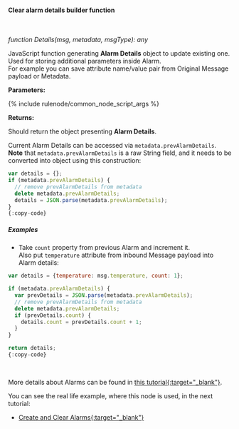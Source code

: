 #### Clear alarm details builder function

<div class="divider"></div>
<br/>

*function Details(msg, metadata, msgType): any*

JavaScript function generating **Alarm Details** object to update existing one. Used for storing additional parameters inside Alarm.<br>
For example you can save attribute name/value pair from Original Message payload or Metadata.

**Parameters:**

{% include rulenode/common_node_script_args %}

**Returns:**

Should return the object presenting **Alarm Details**.

Current Alarm Details can be accessed via `metadata.prevAlarmDetails`.<br>
**Note** that `metadata.prevAlarmDetails` is a raw String field, and it needs to be converted into object using this construction:

```javascript
var details = {};
if (metadata.prevAlarmDetails) {
  // remove prevAlarmDetails from metadata
  delete metadata.prevAlarmDetails;
  details = JSON.parse(metadata.prevAlarmDetails);
}
{:copy-code}
```

<div class="divider"></div>

##### Examples

<ul>
<li>
Take <code>count</code> property from previous Alarm and increment it.<br>
Also put <code>temperature</code> attribute from inbound Message payload into Alarm details:
</li>
</ul>

```javascript
var details = {temperature: msg.temperature, count: 1};

if (metadata.prevAlarmDetails) {
  var prevDetails = JSON.parse(metadata.prevAlarmDetails);
  // remove prevAlarmDetails from metadata
  delete metadata.prevAlarmDetails;
  if (prevDetails.count) {
    details.count = prevDetails.count + 1;
  }
}

return details;
{:copy-code}
```

<br>

More details about Alarms can be found in [this tutorial{:target="_blank"}](${baseUrl}/docs/user-guide/alarms/).

You can see the real life example, where this node is used, in the next tutorial:

- [Create and Clear Alarms{:target="_blank"}](${baseUrl}/docs/user-guide/rule-engine-2-0/tutorials/create-clear-alarms/)

<br>
<br>
